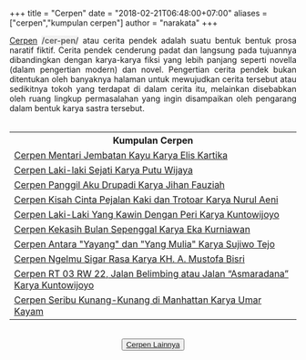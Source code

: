 +++
title = "Cerpen"
date = "2018-02-21T06:48:00+07:00"
aliases = ["cerpen","kumpulan cerpen"]
author = "narakata"
+++

<div style="text-align: justify;">
<a href="/categories/cerpen/" target="_blank">Cerpen</a> <span style="color: #888888;"><b><span style="color: #666666;"><span style="background-color: #f2f2f2;">/cer-pen/</span></span></b></span> atau cerita pendek adalah suatu bentuk bentuk prosa naratif fiktif. Cerita pendek cenderung padat dan langsung pada tujuannya dibandingkan dengan karya-karya fiksi yang lebih panjang seperti novella (dalam pengertian modern) dan novel. Pengertian cerita pendek bukan ditentukan oleh banyaknya halaman untuk mewujudkan cerita tersebut atau sedikitnya tokoh yang terdapat di dalam cerita itu, melainkan disebabkan oleh ruang lingkup permasalahan yang ingin disampaikan oleh pengarang dalam bentuk karya sastra tersebut.
<br /><br />
<table><tbody>
<tr><th>Kumpulan Cerpen</th></tr>
<tr class="even"><td><a href="/karya/cerpen/mentari-jembatan-kayu" target="_blank">Cerpen Mentari Jembatan Kayu Karya Elis Kartika</a></td></tr>
<tr><td><a href="/karya/cerpen/laki-laki-sejati" target="_blank">Cerpen Laki-laki Sejati Karya Putu Wijaya</a></td></tr>
<tr><td><a href="/karya/cerpen/panggil-aku-drupadi" target="_blank">Cerpen Panggil Aku Drupadi Karya Jihan Fauziah</a></td></tr>
<tr><td><a href="/karya/cerpen/kisah-cinta-pejalan-kaki" target="_blank">Cerpen Kisah Cinta Pejalan Kaki dan Trotoar Karya Nurul Aeni</a></td></tr>
<tr><td><a href="/karya/cerpen/laki-kawin-dengan-peri" target="_blank">Cerpen Laki-Laki Yang Kawin Dengan Peri Karya Kuntowijoyo</a></td></tr>
<tr><td><a href="/karya/cerpen/kekasih-bulan-sepenggal" target="_blank">Cerpen Kekasih Bulan Sepenggal Karya Eka Kurniawan</a></td></tr>
<tr><td><a href="/karya/cerpen/antara-yayang-dan-yang-mulia" target="_blank">Cerpen Antara "Yayang" dan "Yang Mulia" Karya Sujiwo Tejo</a></td></tr>
<tr><td><a href="/karya/cerpen/ngelmu-sigar-rasa" target="_blank">Cerpen Ngelmu Sigar Rasa Karya KH. A. Mustofa Bisri</a></td></tr>
<tr><td><a href="/karya/cerpen/rt-03-rw-22" target="_blank">Cerpen RT 03 RW 22, Jalan Belimbing atau Jalan “Asmaradana” Karya Kuntowijoyo</a></td></tr>
<tr><td><a href="/karya/cerpen/seribu-kunang-kunang" target="_blank">Cerpen Seribu Kunang-Kunang di Manhattan Karya Umar Kayam</a></td></tr>
</tbody></table>
</div>
<br />
<center><button class="button-home"><a href='/tags/cerpen/'><span>Cerpen Lainnya </span></a></button></center>
